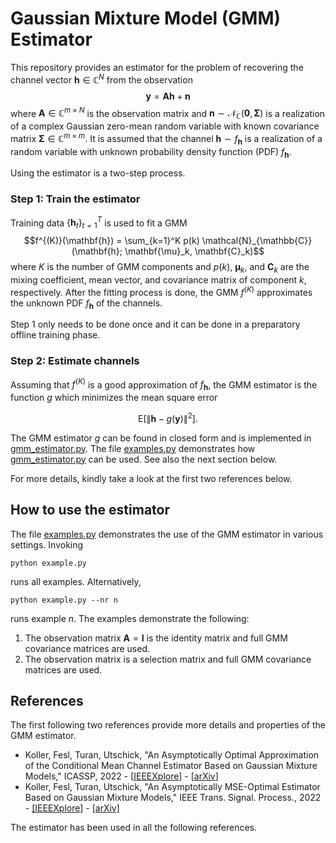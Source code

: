 # Gaussian Mixture Model (GMM) Estimator

This repository provides an estimator for the problem of recovering the channel vector $\mathbf{h} \in \mathbb{C}^N$ from the observation $$\mathbf{y} = \mathbf{A} \mathbf{h} + \mathbf{n}$$ where $\mathbf{A} \in \mathbb{C}^{m\times N}$ is the observation matrix and $`\mathbf{n} \sim \mathcal{N}_{\mathbb{C}}(\mathbf{0}, \mathbf{\Sigma})`$ is a realization of a complex Gaussian zero-mean random variable with known covariance matrix $`\mathbf{\Sigma} \in \mathbb{C}^{m\times m}`$.
It is assumed that the channel $`\mathbf{h} \sim f_{\mathbf{h}}`$ is a realization of a random variable with unknown probability density function (PDF) $f_{\mathbf{h}}$.

Using the estimator is a two-step process.

### Step 1: Train the estimator
Training data $`\{\mathbf{h}_t\}_{t=1}^{T}`$ is used to fit a GMM $$f^{(K)}(\mathbf{h}) = \sum_{k=1}^K p(k) \mathcal{N}_{\mathbb{C}}(\mathbf{h}; \mathbf{\mu}_k, \mathbf{C}_k)$$
where $K$ is the number of GMM components and $p(k)$, $`\mathbf{\mu}_k`$, and $`\mathbf{C}_k`$ are the mixing coefficient, mean vector, and covariance matrix of component $k$, respectively.
After the fitting process is done, the GMM $f^{(K)}$ approximates the unknown PDF $`f_{\mathbf{h}}`$ of the channels.

Step 1 only needs to be done once and it can be done in a preparatory offline training phase.

### Step 2: Estimate channels
Assuming that $f^{(K)}$ is a good approximation of $f_{\mathbf{h}}$, the GMM estimator is the function $g$ which minimizes the mean square error
```math
\mathrm{E}\big[\| \mathbf{h} - g(\mathbf{y}) \|^2\big].
```
The GMM estimator $g$ can be found in closed form and is implemented in [gmm_estimator.py](https://github.com/michael-koller-91/gmm-estimator/blob/main/gmm_estimator.py).
The file [examples.py](https://github.com/michael-koller-91/gmm-estimator/blob/main/examples.py) demonstrates how [gmm_estimator.py](https://github.com/michael-koller-91/gmm-estimator/blob/main/gmm_estimator.py) can be used. See also the next section below.

For more details, kindly take a look at the first two references below.

## How to use the estimator
The file [examples.py](https://github.com/michael-koller-91/gmm-estimator/blob/main/examples.py) demonstrates the use of the GMM estimator in various settings.
Invoking
```
python example.py
```
runs all examples. Alternatively,
```
python example.py --nr n
```
runs example $n$.
The examples demonstrate the following:
1. The observation matrix $\mathbf{A} = \mathbf{I}$ is the identity matrix and full GMM covariance matrices are used.
2. The observation matrix is a selection matrix and full GMM covariance matrices are used.

## References
The first following two references provide more details and properties of the GMM estimator.

- Koller, Fesl, Turan, Utschick, "An Asymptotically Optimal Approximation of the Conditional Mean Channel Estimator Based on Gaussian Mixture Models," ICASSP, 2022  - [[IEEEXplore](https://ieeexplore.ieee.org/document/9747226)] - [[arXiv](https://arxiv.org/abs/2111.11064)]
- Koller, Fesl, Turan, Utschick, "An Asymptotically MSE-Optimal Estimator Based on Gaussian Mixture Models," IEEE Trans. Signal. Process., 2022 - [[IEEEXplore]](https://ieeexplore.ieee.org/document/9842343) - [[arXiv]](https://arxiv.org/abs/2112.12499)

The estimator has been used in all the following references.
